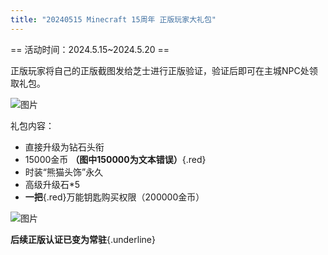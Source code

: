 ```yaml
---
title: "20240515 Minecraft 15周年 正版玩家大礼包"
---
```


== 活动时间：2024.5.15~2024.5.20 ==

正版玩家将自己的正版截图发给芝士进行正版验证，验证后即可在主城NPC处领取礼包。

![图片](https://pic.imgdb.cn/item/66582dc3d9c307b7e95061e9.webp)

礼包内容：
+ 直接升级为钻石头衔
+ 15000金币 **（图中150000为文本错误）**{.red}
+ 时装“熊猫头饰”永久
+ 高级升级石*5
+ **一把**{.red}万能钥匙购买权限（200000金币）

![图片](https://pic.imgdb.cn/item/66582dc3d9c307b7e9506217.webp)

**后续正版认证已变为常驻**{.underline}

